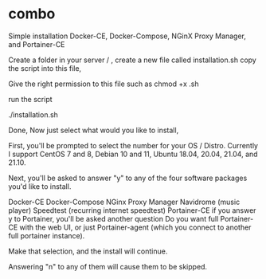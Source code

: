 # combo
Simple installation Docker-CE, Docker-Compose, NGinX Proxy Manager, and Portainer-CE

Create a folder in your server / , create a new file called installation.sh copy the script into this file, 

Give the right permission to this file such as chmod +x <your-new-file>.sh
  
run the script 
  
  ./installation.sh
  
  Done, Now just select what would you like to install, 

  First, you'll be prompted to select the number for your OS / Distro. Currently I support CentOS 7 and 8, Debian 10 and 11, Ubuntu 18.04, 20.04, 21.04, and 21.10.

Next, you'll be asked to answer "y" to any of the four software packages you'd like to install.

Docker-CE
Docker-Compose
NGinx Proxy Manager
Navidrome (music player)
Speedtest (recurring internet speedtest)
Portainer-CE
if you answer y to Portainer, you'll be asked another question
Do you want full Portainer-CE with the web UI, or just Portainer-agent (which you connect to another full portainer instance).

Make that selection, and the install will continue.

Answering "n" to any of them will cause them to be skipped.
